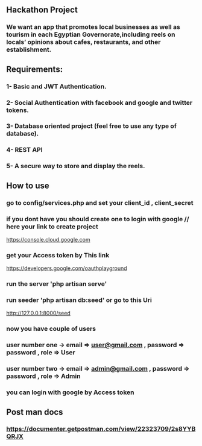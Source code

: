 ## Hackathon Project

### We want an app that promotes local businesses as well as tourism in each Egyptian Governorate,including reels on locals’ opinions about cafes, restaurants, and other establishment.

## Requirements:

### 1- Basic and JWT Authentication.
### 2- Social Authentication with facebook and google and twitter tokens.
### 3- Database oriented project (feel free to use any type of database).
### 4- REST API
### 5- A secure way to store and display the reels.


## How to use 

### go to config/services.php and set your client_id , client_secret 
### if you dont have you should create one to login with google // here your link to create project
https://console.cloud.google.com
### get your Access token by This link
https://developers.google.com/oauthplayground
### run the server 'php artisan serve'
### run seeder 'php artisan db:seed' or go to this Uri
http://127.0.0.1:8000/seed
### now you have couple of users 
### user number one -> email => user@gmail.com  , password => password , role => User
### user number two -> email => admin@gmail.com , password => password , role => Admin
### you can login with google by Access token


## Post man docs

### https://documenter.getpostman.com/view/22323709/2s8YYBQRJX






